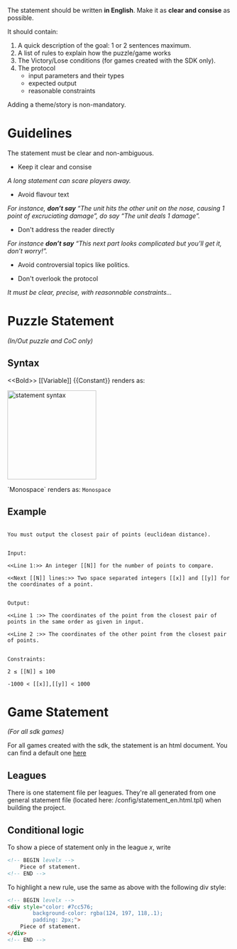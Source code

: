 The statement should be written **in English**. Make it as **clear and consise** as possible.

It should contain:

1. A quick description of the goal: 1 or 2 sentences maximum.
2. A list of rules to explain how the puzzle/game works
3. The Victory/Lose conditions (for games created with the SDK only).
4. The protocol
	- input parameters and their types
	- expected output
	- reasonable constraints

Adding a theme/story is non-mandatory.

# <a name="guidelines"></a> Guidelines

The statement must be clear and non-ambiguous.

- Keep it clear and consise

_A long statement can scare players away._

- Avoid flavour text

_For instance, **don’t say** “The unit hits the other unit on the nose, causing 1 point of excruciating damage”, do say “The unit deals 1 damage”._

- Don't address the reader directly

_For instance **don’t say** “This next part looks complicated but you’ll get it, don’t worry!”._

- Avoid controversial topics like politics.

- Don't overlook the protocol

_It must be clear, precise, with reasonnable constraints..._

# <a name="puzzle-statement"></a> Puzzle Statement
_(In/Out puzzle and CoC only)_

## Syntax

\<\<Bold\>\> [[Variable]] {{Constant}} renders as:

<img src="https://admin.codingame.com/servlet/fileservlet?id=2208548269998" alt="statement syntax" width="200"/>

\`Monospace\` renders as: `Monospace`

## Example

```Goal:

You must output the closest pair of points (euclidean distance).


Input:

<<Line 1:>> An integer [[N]] for the number of points to compare.

<<Next [[N]] lines:>> Two space separated integers [[x]] and [[y]] for the coordinates of a point.


Output:

<<Line 1 :>> The coordinates of the point from the closest pair of points in the same order as given in input.

<<Line 2 :>> The coordinates of the other point from the closest pair of points.


Constraints:

2 ≤ [[N]] ≤ 100

-1000 < [[x]],[[y]] < 1000
```

# Game Statement
_(For all sdk games)_

For all games created with the sdk, the statement is an html document. You can find a default one [here](https://github.com/CodinGame/game-skeleton/blob/master/config/statement_en.html)

## Leagues

There is one statement file per leagues. They're all generated from one general statement file (located here: /config/statement_en.html.tpl) when building the project.

## Conditional logic

To show a piece of statement only in the league _x_, write

```html
<!-- BEGIN levelx -->
	Piece of statement.
<!-- END -->
```

To highlight a new rule, use the same as above with the following div style:

```html
<!-- BEGIN levelx -->
<div style="color: #7cc576;
        background-color: rgba(124, 197, 118,.1);
        padding: 2px;">
    Piece of statement.
</div>
<!-- END -->
```





